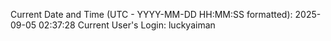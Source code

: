 Current Date and Time (UTC - YYYY-MM-DD HH:MM:SS formatted): 2025-09-05 02:37:28
Current User's Login: luckyaiman
